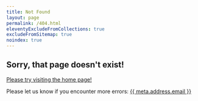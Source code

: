 ```yaml
---
title: Not Found
layout: page
permalink: /404.html
eleventyExcludeFromCollections: true
excludeFromSitemap: true
noindex: true
---
```


## Sorry, that page doesn't exist!

[Please try visiting the home page!](/)

Please let us know if you encounter more errors:
<a href="mailto:{{ meta.address.email }}">{{ meta.address.email }}</a>
